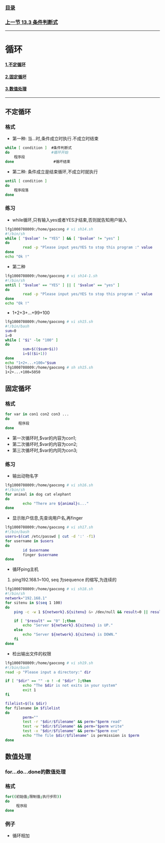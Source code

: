 
### [目录](https://github.com/Letitmiss/Linux-learning/blob/master/README.md)
### [上一节 13.3 条件判断式 ](https://github.com/Letitmiss/Linux-learning/blob/master/blog/13.3shellscript.md)
----
# 循环
#### [1.不定循环](#不定循环)
#### [2.固定循坏](#固定循坏)
#### [3.数值处理](#数值处理)
----

## 不定循环
### 格式
* 第一种: 当...时,条件成立时执行.不成立时结束
```bash
while [ condition ]  #条件判断式
do                   #循环开始
    程序段 
done                  #循坏结束
```
* 第二种: 条件成立是结束循环,不成立时就执行
```bash
until [ condition ]
do 
    程序段落
done
```
### 练习
* while循环,只有输入yes或者YES才结束,否则就告知用户输入
```bash
lfg1000708009:/home/gaocong # vi sh14.sh 
#!/bin/sh
while [ "$value" != "YES" ] && [ "$value" != "yes" ]
do
        read -p "Please input yes/YES to stop this program :" value
done
echo "Ok !"
```
* 第二种
```bash
lfg1000708009:/home/gaocong # vi sh14-1.sh 
#!/bin/sh
until [ "$value" == "YES" ] || [ "$value" == "yes" ]
do
        read -p "Please input yes/YES to stop this program :" value
done
echo "Ok !"
```
* 1+2+3+...+99+100
```bash
lfg1000708009:/home/gaocong # vi sh15.sh 
#!/bin/bash
sum=0
i=0
while [ "$i" -le "100" ]
do
        sum=$(($sum+$i))
        i=$(($i+1))
done
echo "1+2+...+100="$sum
lfg1000708009:/home/gaocong # sh sh15.sh 
1+2+...+100=5050
```

## 固定循坏
### 格式
```bash
for var in con1 con2 con3 ...
do
      程序段
done
```
* 第一次循环时,$var的内容为con1;
* 第二次循坏时,$var的内容为con2;
* 第三次循坏时,$var的内同为con3;
### 练习
* 输出动物名字
```bash
lfg1000708009:/home/gaocong # vi sh16.sh 
#!/bin/sh
for animal in dog cat elephant
do
        echo "There are ${animal}s..."
done
```
* 显示账户信息,先查询用户名,再finger
```bash
lfg1000708009:/home/gaocong # vi sh17.sh 
#!/bin/bash
users=$(cat /etc/passwd | cut -d ':' -f1)
for username in $users
do
        id $username
        finger $username
done
```
* 循环ping主机
1. ping192.168.1~100, seq 为sequence 的缩写,为连续的
```bash
lfg1000708009:/home/gaocong # vi sh18.sh 
#!/bin/sh
network="192.168.1"
for sitenu in $(seq 1 100)
do
    ping -c -w 1 ${network}.${sitenu} &> /dev/null && result=0 || result=1

    if [ "$result" == "0" ];then
        echo "Server ${network}.${sitenu} is UP."
    else
        echo "Server ${network}.${sitenu} is DOWN."
    fi
done
```
* 检出输出文件的权限
```bash
lfg1000708009:/home/gaocong # vi sh19.sh 
#!/bin/bash
read -p "Please input a directory:" dir

if [ "$dir" == "" -o ! -d "$dir" ];then
        echo "The $dir is not exits in your system"
        exit 1
fi

filelist=$(ls $dir)
for filename in $filelist
do
        perm=""
        test -r "$dir/$filename" && perm="$perm read"
        test -w "$dir/$filename" && perm="$perm write"
        test -x "$dir/$filename" && perm="$perm exe"
        echo "The file $dir/$filename" is permission is $perm
done
```
## 数值处理

### for...do...done的数值处理
### 格式 
```bash
for((初始值;限制值;执行步阶))
do
     程序段
done 
```
### 例子
* 循环相加







